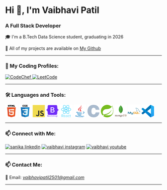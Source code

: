 <h1 >Hi 👋, I'm Vaibhavi Patil</h1>
<h3 >A Full Stack Developer</h3>

<p >🎓 I'm a B.Tech Data Science student, graduating in 2026</p>
<p >📂 All of my projects are available on <a href="https://github.com/vaibhavipatil0241">My Github</a></p>

---

### 🧠 My Coding Profiles:
<p align="left">
  <a href="https://www.codechef.com/users/sanikapatil21" target="_blank">
    <img src="https://cdn.jsdelivr.net/npm/simple-icons@3.1.0/icons/codechef.svg" alt="CodeChef" width="30" height="30"/>
  </a>
  <a href="https://leetcode.com/u/vaibhavi_patil_0241/" target="_blank">
    <img src="https://raw.githubusercontent.com/rahuldkjain/github-profile-readme-generator/master/src/images/icons/Social/leet-code.svg" alt="LeetCode" width="30" height="30"/>
  </a>
</p>

---

### 🛠 Languages and Tools:
<p align="left">
  <img src="https://raw.githubusercontent.com/devicons/devicon/master/icons/html5/html5-original-wordmark.svg" width="40" height="40"/>
  <img src="https://raw.githubusercontent.com/devicons/devicon/master/icons/css3/css3-original-wordmark.svg" width="40" height="40"/>
  <img src="https://raw.githubusercontent.com/devicons/devicon/master/icons/javascript/javascript-original.svg" width="40" height="40"/>
  <img src="https://raw.githubusercontent.com/devicons/devicon/master/icons/bootstrap/bootstrap-plain-wordmark.svg" width="40" height="40"/>
  <img src="https://raw.githubusercontent.com/devicons/devicon/master/icons/react/react-original-wordmark.svg" width="40" height="40"/>
  <img src="https://raw.githubusercontent.com/devicons/devicon/master/icons/java/java-original.svg" width="40" height="40"/>
  <img src="https://raw.githubusercontent.com/devicons/devicon/master/icons/c/c-original.svg" width="40" height="40"/>
  <img src="https://raw.githubusercontent.com/devicons/devicon/master/icons/spring/spring-original.svg" width="40" height="40"/>
  <img src="https://raw.githubusercontent.com/devicons/devicon/master/icons/mongodb/mongodb-original-wordmark.svg" width="40" height="40"/>
  <img src="https://raw.githubusercontent.com/devicons/devicon/master/icons/mysql/mysql-original-wordmark.svg" width="40" height="40"/>
  <img src="https://raw.githubusercontent.com/devicons/devicon/master/icons/vscode/vscode-original.svg" width="40" height="40"/>
</p>

---

### 📫 Connect with Me:
<p align="left">
  <a href="https://www.linkedin.com/in/vaibhavipatil01" target="blank"><img align="center" src="https://cdn.jsdelivr.net/npm/simple-icons@3.13.0/icons/linkedin.svg" alt="sanika linkedin" height="30" width="30" /></a>
  <a href="https://www.instagram.com/" target="blank"><img align="center" src="https://cdn.jsdelivr.net/npm/simple-icons@3.13.0/icons/instagram.svg" alt="vaibhavi instagram" height="30" width="30" /></a>
  <a href="https://www.youtube.com/" target="blank"><img align="center" src="https://cdn.jsdelivr.net/npm/simple-icons@3.13.0/icons/youtube.svg" alt="vaibhavi youtube" height="30" width="30" /></a>
</p>


---

### 📫 Contact Me:
📧 Email: *vaibhavipatil2501@gmail.com*

---
